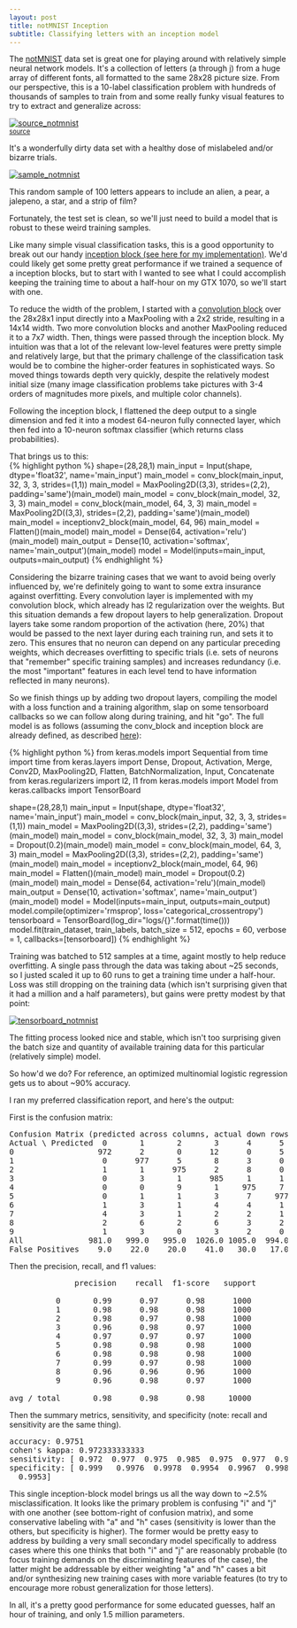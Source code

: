 ```yaml
---
layout: post
title: notMNIST Inception
subtitle: Classifying letters with an inception model
---
```


The [notMNIST](https://yaroslavvb.blogspot.co.uk/2011/09/notmnist-dataset.html) data set is great one for playing around with relatively simple neural network models. It's a collection of letters (a through j) from a huge array of different fonts, all formatted to the same 28x28 picture size. From our perspective, this is a 10-label classification problem with hundreds of thousands of samples to train from and some really funky visual features to try to extract and generalize across:
  
[![source_notmnist](/Cogneuro_helpers/img/source_notmnist.png)](/Cogneuro_helpers/img/source_notmnist.png)  
<sub><a href='https://yaroslavvb.blogspot.co.uk/2011/09/notmnist-dataset.html'>source</a>  
  
It's a wonderfully dirty data set with a healthy dose of mislabeled and/or bizarre trials.  
  
[![sample_notmnist](/Cogneuro_helpers/img/sample_notmnist.png)](/Cogneuro_helpers/img/sample_notmnist.png)  
  
This random sample of 100 letters appears to include an alien, a pear, a jalepeno, a star, and a strip of film?  

Fortunately, the test set is clean, so we'll just need to build a model that is robust to these weird training samples.  
  
Like many simple visual classification tasks, this is a good opportunity to break out our handy [inception block (see here for my implementation)](/Cogneuro_helpers/deep/Inception/). We'd could likely get some pretty great performance if we trained a sequence of a inception blocks, but to start with I wanted to see what I could accomplish keeping the training time to about a half-hour on my GTX 1070, so we'll start with one.  
  
To reduce the width of the problem, I started with a [convolution block](/Cogneuro_helpers/deep/Inception/) over the 28x28x1 input directly into a MaxPooling with a 2x2 stride, resulting in a 14x14 width. Two more convolution blocks and another MaxPooling reduced it to a 7x7 width. Then, things were passed through the inception block. My intuition was that a lot of the relevant low-level features were pretty simple and relatively large, but that the primary challenge of the classification task would be to combine the higher-order features in sophisticated ways. So moved things towards depth very quickly, despite the relatively modest initial size (many image classification problems take pictures with 3-4 orders of magnitudes more pixels, and multiple color channels).  
  
Following the inception block, I flattened the deep output to a single dimension and fed it into a modest 64-neuron fully connected layer, which then fed into a 10-neuron softmax classifier (which returns class probabilities).  

That brings us to this:  
{% highlight python %}
shape=(28,28,1)
main_input = Input(shape, dtype='float32', name='main_input')
main_model = conv_block(main_input, 32, 3, 3, strides=(1,1))
main_model = MaxPooling2D((3,3), strides=(2,2), padding='same')(main_model)
main_model = conv_block(main_model, 32, 3, 3)
main_model = conv_block(main_model, 64, 3, 3)
main_model = MaxPooling2D((3,3), strides=(2,2), padding='same')(main_model)
main_model = inceptionv2_block(main_model, 64, 96)
main_model = Flatten()(main_model)
main_model = Dense(64, activation='relu')(main_model)
main_output = Dense(10, activation='softmax', name='main_output')(main_model)
model = Model(inputs=main_input, outputs=main_output)
{% endhighlight %}

Considering the bizarre training cases that we want to avoid being overly influenced by, we're definitely going to want to some extra insurance against overfitting. Every convolution layer is implemented with my convolution block, which already has l2 regularization over the weights. But this situation demands a few dropout layers to help generalization. Dropout layers take some random proportion of the activation (here, 20%) that would be passed to the next layer during each training run, and sets it to zero. This ensures that no neuron can depend on any particular preceding weights, which decreases overfitting to specific trials (i.e. sets of neurons that "remember" specific training samples) and increases redundancy (i.e. the most "important" features in each level tend to have information reflected in many neurons).  

So we finish things up by adding two dropout layers, compiling the model with a loss function and a training algorithm, slap on some tensorboard callbacks so we can follow along during training, and hit "go". The full model is as follows (assuming the conv_block and inception block are already defined, as described [here](/Cogneuro_helpers/deep/Inception/)):

{% highlight python %}
from keras.models import Sequential
from time import time
from keras.layers import Dense, Dropout, Activation, Merge, Conv2D, MaxPooling2D, Flatten, BatchNormalization, Input, Concatenate
from keras.regularizers import l2, l1
from keras.models import Model
from keras.callbacks import TensorBoard

shape=(28,28,1)
main_input = Input(shape, dtype='float32', name='main_input')
main_model = conv_block(main_input, 32, 3, 3, strides=(1,1))
main_model = MaxPooling2D((3,3), strides=(2,2), padding='same')(main_model)
main_model = conv_block(main_model, 32, 3, 3)
main_model = Dropout(0.2)(main_model)
main_model = conv_block(main_model, 64, 3, 3)
main_model = MaxPooling2D((3,3), strides=(2,2), padding='same')(main_model)
main_model = inceptionv2_block(main_model, 64, 96)
main_model = Flatten()(main_model)
main_model = Dropout(0.2)(main_model)
main_model = Dense(64, activation='relu')(main_model)
main_output = Dense(10, activation='softmax', name='main_output')(main_model)
model = Model(inputs=main_input, outputs=main_output)
model.compile(optimizer='rmsprop', loss='categorical_crossentropy')
tensorboard = TensorBoard(log_dir="logs/{}".format(time()))
model.fit(train_dataset, train_labels, batch_size = 512, epochs = 60, verbose = 1, callbacks=[tensorboard])
{% endhighlight %}

Training was batched to 512 samples at a time, againt mostly to help reduce overfitting. A single pass through the data was taking about ~25 seconds, so I justed scaled it up to 60 runs to get a training time under a half-hour. Loss was still dropping on the training data (which isn't surprising given that it had a million and a half parameters), but gains were pretty modest by that point:  

[![tensorboard_notmnist](/Cogneuro_helpers/img/tensorboard_notmnist.png)](/Cogneuro_helpers/img/tensorboard_notmnist.png)  
  
The fitting process looked nice and stable, which isn't too surprising given the batch size and quantity of available training data for this particular (relatively simple) model.  

So how'd we do? For reference, an optimized multinomial logistic regression gets us to about ~90% accuracy.  

I ran my preferred classification report, and here's the output:

First is the confusion matrix:
<pre>
Confusion Matrix (predicted across columns, actual down rows)
Actual \ Predicted  0       1       2       3      4      5       6      7      8       9      All     False Negatives
0                  972      2       0      12      0      5       0      2      2       5    1000.0             28.0
1                   0      977      5       8      3      0       4      0      1       2    1000.0             23.0
2                   1       1      975      2      8      0      11      0      1       1    1000.0             25.0
3                   0       3       1      985     1      1       3      0      1       5    1000.0             15.0
4                   0       0       9       1     975     7       1      0      4       3    1000.0             25.0
5                   0       1       1       3      7     977      1      2      5       3    1000.0             23.0
6                   1       3       1       4      4      1      983     0      0       3    1000.0             17.0
7                   4       3       1       2      2      1       1     970     9       7    1000.0             30.0
8                   2       6       2       6      3      2       3      3     960     13    1000.0             40.0
9                   1       3       0       3      2      0       0      0     14      977   1000.0             23.0
All              981.0   999.0   995.0  1026.0 1005.0  994.0  1007.0  977.0  997.0  1019.0  10000.0            249.0
False Positives    9.0    22.0    20.0    41.0   30.0   17.0    24.0    7.0   37.0    42.0    249.0              NaN </pre>
 
 Then the precision, recall, and f1 values:
 <pre>
              precision    recall  f1-score   support

          0       0.99      0.97      0.98      1000
          1       0.98      0.98      0.98      1000
          2       0.98      0.97      0.98      1000
          3       0.96      0.98      0.97      1000
          4       0.97      0.97      0.97      1000
          5       0.98      0.98      0.98      1000
          6       0.98      0.98      0.98      1000
          7       0.99      0.97      0.98      1000
          8       0.96      0.96      0.96      1000
          9       0.96      0.98      0.97      1000

avg / total       0.98      0.98      0.98     10000
</pre>

Then the summary metrics, sensitivity, and specificity (note: recall and sensitivity are the same thing).
<pre>
accuracy: 0.9751
cohen's kappa: 0.972333333333
sensitivity: [ 0.972  0.977  0.975  0.985  0.975  0.977  0.983  0.97   0.96   0.977]
specificity: [ 0.999   0.9976  0.9978  0.9954  0.9967  0.9981  0.9973  0.9992  0.9959
  0.9953]
</pre>

This single inception-block model brings us all the way down to ~2.5% misclassification. It looks like the primary problem is confusing "i" and "j" with one another (see bottom-right of confusion matrix), and some conservative labeling with "a" and "h" cases (sensitivity is lower than the others, but specificity is higher). The former would be pretty easy to address by building a very small secondary model specifically to address cases where this one thinks that both "i" and "j" are reasonably probable (to focus training demands on the discriminating features of the case), the latter might be addressable by either weighting "a" and "h" cases a bit and/or synthesizing new training cases with more variable features (to try to encourage more robust generalization for those letters).  

In all, it's a pretty good performance for some educated guesses, half an hour of training, and only 1.5 million parameters. 
